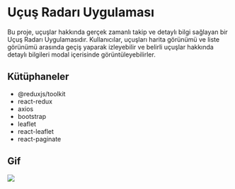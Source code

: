 # Uçuş Radarı Uygulaması

Bu proje, uçuşlar hakkında gerçek zamanlı takip ve detaylı bilgi sağlayan bir Uçuş Radarı Uygulamasıdır. Kullanıcılar, uçuşları harita görünümü ve liste görünümü arasında geçiş yaparak izleyebilir ve belirli uçuşlar hakkında detaylı bilgileri modal içerisinde görüntüleyebilirler.

## Kütüphaneler

- @reduxjs/toolkit
- react-redux
- axios
- bootstrap
- leaflet
- react-leaflet
- react-paginate

## Gif

<img src="radar.gif" />
